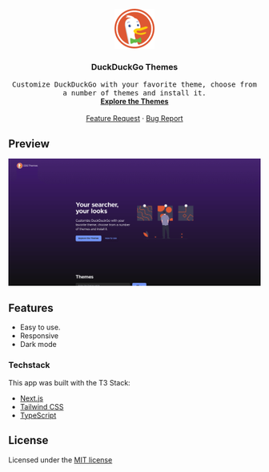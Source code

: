 <p align='center'>
  <a href='https://github.com/codingcodax/ddg-themes'>
    <img src='./.github/assets/logo.png' width='80' height='80' />
  </a>

  <h3 align='center'>DuckDuckGo Themes</h3>

  <p align='center'>
    <samp>Customize DuckDuckGo with your favorite theme, choose from a number of themes and install it.</samp>
    <br />
    <a href='https://ddg.codingcodax.dev/' rel='noopener noreferrer' target='_blank'><strong>Explore the Themes</strong></a>
    <br />
    <br />
    <a href='https://github.com/codingcodax/ddg-themes/issues/'>Feature Request</a>
    ·
    <a href='https://github.com/codingcodax/ddg-themes/issues/'>Bug Report</a>
  </p>
</p>

## Preview

![slug website preview](./.github/assets/site-preview.png)

## Features

- Easy to use.
- Responsive
- Dark mode

### Techstack

This app was built with the T3 Stack:

- [Next.js](https://nextjs.org)
- [Tailwind CSS](https://tailwindcss.com)
- [TypeScript](https://typescriptlang.org)

## License

Licensed under the [MIT license](./LICENSE.md)
